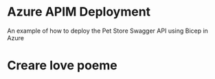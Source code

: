 # Azure APIM Deployment

An example of how to deploy the Pet Store Swagger API using Bicep in Azure
# Creare love poeme
